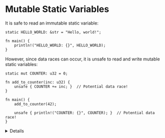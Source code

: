 # Mutable Static Variables

It is safe to read an immutable static variable:

```rust,editable
static HELLO_WORLD: &str = "Hello, world!";

fn main() {
    println!("HELLO_WORLD: {}", HELLO_WORLD);
}
```

However, since data races can occur, it is unsafe to read and write mutable
static variables:

```rust,editable
static mut COUNTER: u32 = 0;

fn add_to_counter(inc: u32) {
    unsafe { COUNTER += inc; }  // Potential data race!
}

fn main() {
    add_to_counter(42);

    unsafe { println!("COUNTER: {}", COUNTER); }  // Potential data race!
}
```

<details>

Using a mutable static is generally a bad idea, but there are some cases where it might make sense
in low-level `no_std` code, such as implementing a heap allocator or working with some C APIs.

</details>
